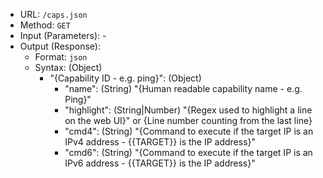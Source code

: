 * URL: `/caps.json`
* Method: `GET`
* Input (Parameters): -
* Output (Response):
  * Format: `json`
  * Syntax: (Object)
    * "{Capability ID - e.g. ping}": (Object)
      * "name": (String) "{Human readable capability name - e.g. Ping}"
      * "highlight": (String|Number) "{Regex used to highlight a line on the web UI}" or {Line number counting from the last line}
      * "cmd4": (String) "{Command to execute if the target IP is an IPv4 address - {{TARGET}} is the IP address}"
      * "cmd6": (String) "{Command to execute if the target IP is an IPv6 address - {{TARGET}} is the IP address}"